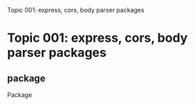 Topic 001: express, cors, body parser packages

# Topic 001: express, cors, body parser packages

## package

Package
